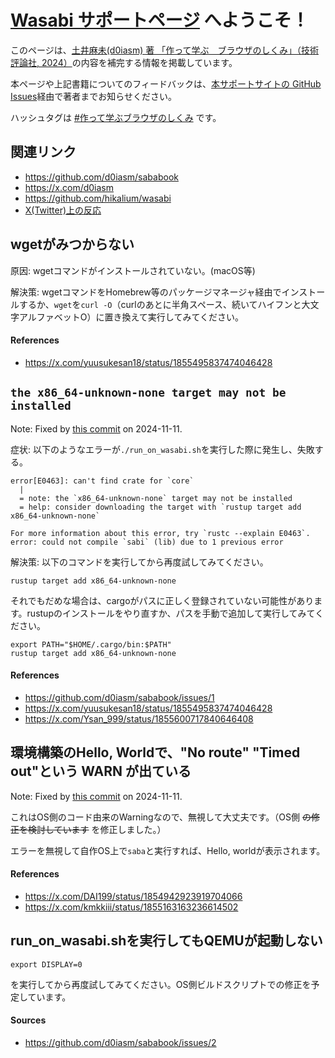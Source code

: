# [Wasabi サポートページ](https://lowlayergirls.github.io/wasabi-help/) へようこそ！
このページは、[土井麻未(d0iasm) 著 「作って学ぶ　ブラウザのしくみ」（技術評論社, 2024）](https://gihyo.jp/book/2024/978-4-297-14546-0)の内容を補完する情報を掲載しています。

本ページや上記書籍についてのフィードバックは、[本サポートサイトの GitHub Issues](https://github.com/lowlayergirls/wasabi-help/issues)経由で著者までお知らせください。

ハッシュタグは [#作って学ぶブラウザのしくみ](https://x.com/search?q=%23%E4%BD%9C%E3%81%A3%E3%81%A6%E5%AD%A6%E3%81%B6%E3%83%96%E3%83%A9%E3%82%A6%E3%82%B6%E3%81%AE%E3%81%97%E3%81%8F%E3%81%BF&src=typed_query&f=live) です。

## 関連リンク

- <https://github.com/d0iasm/sababook>
- <https://x.com/d0iasm>
- <https://github.com/hikalium/wasabi>
- [X(Twitter)上の反応](https://x.com/search?q=(%20%E4%BD%9C%E3%81%A3%E3%81%A6%E5%AD%A6%E3%81%B6%E3%80%80%E3%83%96%E3%83%A9%E3%82%A6%E3%82%B6%E3%81%AE%E3%81%97%E3%81%8F%E3%81%BF%20)%20OR%20%23%E4%BD%9C%E3%81%A3%E3%81%A6%E5%AD%A6%E3%81%B6%E3%83%96%E3%83%A9%E3%82%A6%E3%82%B6%E3%81%AE%E3%81%97%E3%81%8F%E3%81%BF%20OR%20saba_book&src=typed_query&f=live)

## wgetがみつからない

原因: wgetコマンドがインストールされていない。(macOS等)

解決策: wgetコマンドをHomebrew等のパッケージマネージャ経由でインストールするか、`wget`を`curl -O`（curlのあとに半角スペース、続いてハイフンと大文字アルファベットO）に置き換えて実行してみてください。

#### References
- <https://x.com/yuusukesan18/status/1855495837474046428>

## `the x86_64-unknown-none target may not be installed`

Note: Fixed by [this commit](https://github.com/hikalium/wasabi/commit/4796f62364ce8f24613dccba60618e1d35254b16) on 2024-11-11.

症状: 以下のようなエラーが`./run_on_wasabi.sh`を実行した際に発生し、失敗する。

```
error[E0463]: can't find crate for `core`
  |
  = note: the `x86_64-unknown-none` target may not be installed
  = help: consider downloading the target with `rustup target add x86_64-unknown-none`

For more information about this error, try `rustc --explain E0463`.
error: could not compile `sabi` (lib) due to 1 previous error
```

解決策: 以下のコマンドを実行してから再度試してみてください。
```
rustup target add x86_64-unknown-none
```

それでもだめな場合は、cargoがパスに正しく登録されていない可能性があります。rustupのインストールをやり直すか、パスを手動で追加して実行してみてください。
```
export PATH="$HOME/.cargo/bin:$PATH"
rustup target add x86_64-unknown-none
```

#### References
- <https://github.com/d0iasm/sababook/issues/1>
- <https://x.com/yuusukesan18/status/1855495837474046428>
- <https://x.com/Ysan_999/status/1855600717840646408>

## 環境構築のHello, Worldで、"No route" "Timed out"という WARN が出ている

Note: Fixed by [this commit](https://github.com/hikalium/wasabi/commit/abf27c6f587e777fce5c53234d45d997ed075996) on 2024-11-11.

これはOS側のコード由来のWarningなので、無視して大丈夫です。（OS側 ~~の修正を検討しています~~ を修正しました。）

エラーを無視して自作OS上で`saba`と実行すれば、Hello, worldが表示されます。

#### References
- <https://x.com/DAI199/status/1854942923919704066>
- <https://x.com/kmkkiii/status/1855163163236614502>

## run_on_wasabi.shを実行してもQEMUが起動しない

```
export DISPLAY=0
```

を実行してから再度試してみてください。OS側ビルドスクリプトでの修正を予定しています。

#### Sources
- <https://github.com/d0iasm/sababook/issues/2>

